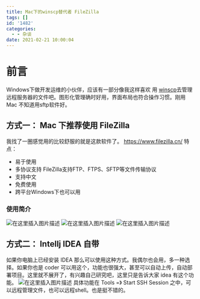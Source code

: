 ```yaml
---
title: Mac下的winscp替代者 FileZilla
tags: []
id: '1482'
categories:
  - - 杂谈
date: 2021-02-21 10:00:04
---
```


# 前言

Windows下做开发运维的小伙伴，应该有一部分像我这样喜欢 用 [winscp](https://winscp.net/eng/docs/lang:chs)去管理远程服务器的文件吧。图形化管理确时好用，界面布局也符合操作习惯。刚用Mac 不知道用sftp软件好。

## 方式一： Mac 下推荐使用 FileZilla

我找了一圈感觉用的比较舒服的就是这款软件了。 https://www.filezilla.cn/ 特点：

*   易于使用
*   多协议支持 FileZilla支持FTP、FTPS、SFTP等文件传输协议
*   支持中文
*   免费使用
*   跨平台Windows下也可以用

### 使用简介

![在这里插入图片描述](https://img-blog.csdnimg.cn/20210221095505586.png?x-oss-process=image/watermark,type_ZmFuZ3poZW5naGVpdGk,shadow_10,text_aHR0cHM6Ly9ibG9nLmNzZG4ubmV0L3FxXzMzMjU0NzY2,size_16,color_FFFFFF,t_70) ![在这里插入图片描述](https://img-blog.csdnimg.cn/20210221095520229.png?x-oss-process=image/watermark,type_ZmFuZ3poZW5naGVpdGk,shadow_10,text_aHR0cHM6Ly9ibG9nLmNzZG4ubmV0L3FxXzMzMjU0NzY2,size_16,color_FFFFFF,t_70) ![在这里插入图片描述](https://img-blog.csdnimg.cn/20210221095529197.png?x-oss-process=image/watermark,type_ZmFuZ3poZW5naGVpdGk,shadow_10,text_aHR0cHM6Ly9ibG9nLmNzZG4ubmV0L3FxXzMzMjU0NzY2,size_16,color_FFFFFF,t_70)

## 方式二： Intellj IDEA 自带

如果你电脑上已经安装 IDEA 那么可以使用这种方式。我偶尔也会用，多一种选择。如果你也是 coder 可以用这个，功能也很强大，甚至可以自动上传，自动部署项目。这里就不展开了，有兴趣自己研究吧，这里只是告诉大家 idea 有这个功能。 ![在这里插入图片描述](https://img-blog.csdnimg.cn/20210221095558476.png?x-oss-process=image/watermark,type_ZmFuZ3poZW5naGVpdGk,shadow_10,text_aHR0cHM6Ly9ibG9nLmNzZG4ubmV0L3FxXzMzMjU0NzY2,size_16,color_FFFFFF,t_70) 具体功能在 Tools =》 Start SSH Session 之中，可以远程管理文件，也可以远程shell。也是挺不错的。